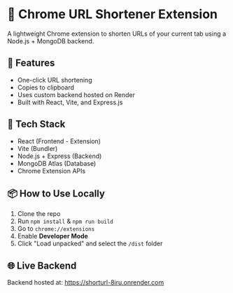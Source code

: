 # 🔗 Chrome URL Shortener Extension

A lightweight Chrome extension to shorten URLs of your current tab using a Node.js + MongoDB backend.

## 🚀 Features
- One-click URL shortening
- Copies to clipboard
- Uses custom backend hosted on Render
- Built with React, Vite, and Express.js

## 🔧 Tech Stack
- React (Frontend - Extension)
- Vite (Bundler)
- Node.js + Express (Backend)
- MongoDB Atlas (Database)
- Chrome Extension APIs

## 📦 How to Use Locally
1. Clone the repo
2. Run `npm install` & `npm run build`
3. Go to `chrome://extensions`
4. Enable **Developer Mode**
5. Click "Load unpacked" and select the `/dist` folder

## 🌐 Live Backend
Backend hosted at: https://shorturl-8iru.onrender.com

